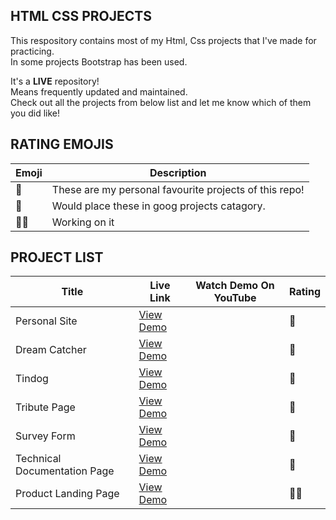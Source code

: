 ## HTML CSS PROJECTS

This respository contains most of my Html, Css projects that I've made for practicing.  
In some projects Bootstrap has been used.  
  
It's a **LIVE** repository!  
Means frequently updated and maintained.  
Check out all the projects from below list and let me know which of them you did like!


## RATING EMOJIS

| Emoji  | Description |
| ------------- | ------------- |
| 🌟  | These are my personal favourite projects of this repo!  |
| 💁  | Would place these in goog projects catagory.  |
| 🧑‍💻  | Working on it  |

## PROJECT LIST
| Title  | Live Link | Watch Demo On YouTube  | Rating |
| ------------- | ------------- | ------------- | ------------- |
| Personal Site  | [View Demo](https://utopian-coder.github.io/Html-Css-Projects/Personal%20Site) |   | 🌟 |
| Dream Catcher  | [View Demo](https://utopian-coder.github.io/Html-Css-Projects/Dream%20Catcher) |   | 💁 |
| Tindog  | [View Demo](https://utopian-coder.github.io/Html-Css-Projects/Tindog) |   | 🌟 |
| Tribute Page  | [View Demo](https://utopian-coder.github.io/Html-Css-Projects/Tribute%20Page) |   | 💁 |
| Survey Form  | [View Demo](https://utopian-coder.github.io/Html-Css-Projects/Survey%20Form) |   | 💁 |
| Technical Documentation Page  | [View Demo](https://utopian-coder.github.io/Html-Css-Projects/Technical%20Documentation%20Page) |   | 💁 |
| Product Landing Page  | [View Demo](https://utopian-coder.github.io/Html-Css-Projects/Product%20Landing%20Page) |   | 🧑‍💻 |

